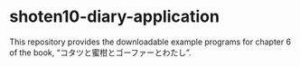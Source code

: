 # shoten10-diary-application
This repository provides the downloadable example programs for chapter 6 of the book, “コタツと蜜柑とゴーファーとわたし”.
